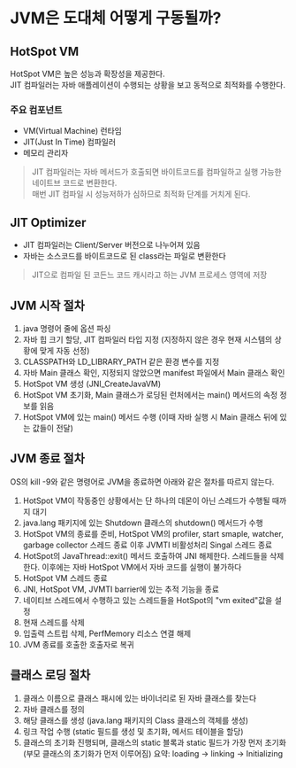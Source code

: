 # JVM은 도대체 어떻게 구동될까?

## HotSpot VM 
HotSpot VM은 높은 성능과 확장성을 제공한다.  
JIT 컴파일러는 자바 애플레이션이 수행되는 상황을 보고 동적으로 최적화를 수행한다.
### 주요 컴포넌트
- VM(Virtual Machine) 런타임
- JIT(Just In Time) 컴파일러
- 메모리 관리자
> JIT 컴파일러는 자바 메서드가 호출되면 바이트코드를 컴파일하고 실행 가능한 네이트브 코드로 변환한다.  
매번 JIT 컴파일 시 성능저하가 심하므로 최적화 단계를 거치게 된다.

## JIT Optimizer
- JIT 컴파일러는 Client/Server 버전으로 나누어져 있음
- 자바는 소스코드를 바이트코드로 된 class라는 파일로 변환한다

> JIT으로 컴파일 된 코든느 코드 캐시라고 하는 JVM 프로세스 영역에 저장

## JVM 시작 절차
1. java 명령어 줄에 옵션 파싱
2. 자바 힙 크기 할당, JIT 컴파일러 타입 지정 (지정하지 않은 경우 현재 시스템의 상황에 맞게 자동 선정)
3. CLASSPATH와 LD_LIBRARY_PATH 같은 환경 변수를 지정
4. 자바 Main 클래스 확인, 지정되지 않았으면 manifest 파일에서 Main 클래스 확인
5. HotSpot VM 생성 (JNI_CreateJavaVM)
6. HotSpot VM 초기화, Main 클래스가 로딩된 런처에서는 main() 메서드의 속정 정보를 읽음
7. HotSpot VM에 있는 main() 메서드 수행 (이때 자바 실행 시 Main 클래스 뒤에 있는 값들이 전달)

## JVM 종료 절차
OS의 kill -9와 같은 명령어로 JVM을 종료하면 아래와 같은 절차를 따르지 않는다.
1. HotSpot VM이 작동중인 상황에서는 단 하나의 데몬이 아닌 스레드가 수행될 때까지 대기
2. java.lang 패키지에 있는 Shutdown 클래스의 shutdown() 메서드가 수행
3. HotSpot VM의 종료를 준비, HotSpot VM의 profiler, start smaple, watcher, garbage collector 스레드 종료 이후 JVMTI 비활성처리 Singal 스레드 종료
4. HotSpot의 JavaThread::exit() 메서드 호출하여 JNI 해제한다. 스레드들을 삭제한다. 이후에는 자바 HotSpot VM에서 자바 코드를 실행이 불가하다
5. HotSpot VM 스레드 종료
6. JNI, HotSpot VM, JVMTI barrier에 있는 추적 기능을 종료
7. 네이티브 스레드에서 수행하고 있는 스레드들을 HotSpot의 "vm exited"값을 설정
8. 현재 스레드를 삭제
9. 입출력 스트립 삭제, PerfMemory 리소스 연결 해제
10. JVM 종료를 호출한 호출자로 복귀

## 클래스 로딩 절차
1. 클래스 이름으로 클래스 패시에 있는 바이너리로 된 자바 클래스를 찾는다
2. 자바 클래스를 정의
3. 해당 클래스를 생성 (java.lang 패키지의 Class 클래스의 객체를 생성)
4. 링크 작업 수행 (static 필드를 생성 및 초기화, 메서드 테이블을 할당)
5. 클래스의 초기화 진행되며, 클래스의 static 블록과 static 필드가 가장 먼저 초기화 (부모 클래스의 초기화가 먼저 이루어짐)
요약: loading -> linking -> Initializing
